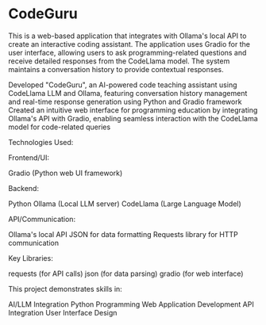 # CodeGuru

This is a web-based application that integrates with Ollama's local API to create an interactive coding assistant. The application uses Gradio for the user interface, allowing users to ask programming-related questions and receive detailed responses from the CodeLlama model. The system maintains a conversation history to provide contextual responses.

Developed "CodeGuru", an AI-powered code teaching assistant using CodeLlama LLM and Ollama, featuring conversation history management and real-time response generation using Python and Gradio framework
Created an intuitive web interface for programming education by integrating Ollama's API with Gradio, enabling seamless interaction with the CodeLlama model for code-related queries


Technologies Used:

Frontend/UI:

Gradio (Python web UI framework)


Backend:

Python
Ollama (Local LLM server)
CodeLlama (Large Language Model)


API/Communication:

Ollama's local API
JSON for data formatting
Requests library for HTTP communication


Key Libraries:

requests (for API calls)
json (for data parsing)
gradio (for web interface)



This project demonstrates skills in:

AI/LLM Integration
Python Programming
Web Application Development
API Integration
User Interface Design
